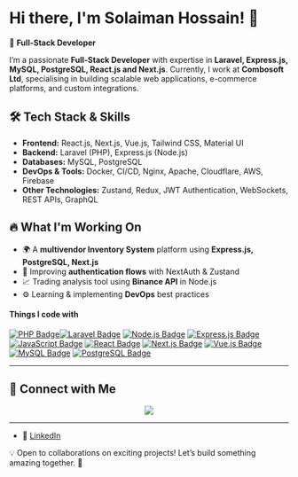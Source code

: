 # Hi there, I'm Solaiman Hossain! 👋

🚀 **Full-Stack Developer**

I’m a passionate **Full-Stack Developer** with expertise in **Laravel, Express.js, MySQL, PostgreSQL, React.js and Next.js**. Currently, I work at **Combosoft Ltd**, specialising in building scalable web applications, e-commerce platforms, and custom integrations.

## 🛠️ Tech Stack & Skills

- **Frontend:** React.js, Next.js, Vue.js, Tailwind CSS, Material UI
- **Backend:** Laravel (PHP), Express.js (Node.js)
- **Databases:** MySQL, PostgreSQL
- **DevOps & Tools:** Docker, CI/CD, Nginx, Apache, Cloudflare, AWS, Firebase
- **Other Technologies:** Zustand, Redux, JWT Authentication, WebSockets, REST APIs, GraphQL

## 🔥 What I'm Working On

- 🌍 A **multivendor Inventory System** platform using **Express.js, PostgreSQL, Next.js**
- 🔐 Improving **authentication flows** with NextAuth & Zustand
- 📈 Trading analysis tool using **Binance API** in Node.js
- ⚙️ Learning & implementing **DevOps** best practices


#### Things I code with

[![PHP Badge](https://img.shields.io/badge/-PHP-777BB4?style=for-the-badge&labelColor=black&logo=php&logoColor=white)](#)[![Laravel Badge](https://img.shields.io/badge/-Laravel-FF2D20?style=for-the-badge&labelColor=black&logo=laravel&logoColor=white)](#) [![Node.js Badge](https://img.shields.io/badge/-Node.js-3C873A?style=for-the-badge&labelColor=black&logo=node.js&logoColor=white)](#) [![Express.js Badge](https://img.shields.io/badge/Express.js-000000?style=for-the-badge&logo=express&logoColor=white)](#) [![JavaScript Badge](https://img.shields.io/badge/-JavaScript-F0DB4F?style=for-the-badge&labelColor=black&logo=javascript&logoColor=black)](#) [![React Badge](https://img.shields.io/badge/-React-61DBFB?style=for-the-badge&labelColor=black&logo=react&logoColor=61DBFB)](#) [![Next.js Badge](https://img.shields.io/badge/Next.js-000000?style=for-the-badge&logo=nextdotjs&logoColor=white)](#) [![Vue.js Badge](https://img.shields.io/badge/Vue.js-4FC08D?style=for-the-badge&labelColor=black&logo=vue.js&logoColor=white)](#) [![MySQL Badge](https://img.shields.io/badge/MySQL-4479A1?style=for-the-badge&labelColor=black&logo=mysql&logoColor=white)](#) [![PostgreSQL Badge](https://img.shields.io/badge/PostgreSQL-336791?style=for-the-badge&labelColor=black&logo=postgresql&logoColor=white)](#)  


---

## 🔗 Connect with Me  
<p align="center">
  <a href="https://www.linkedin.com/in/mohammad-solaiman-hossain-536ab9136/"><img src="https://img.shields.io/badge/LinkedIn-%230A66C2.svg?&style=for-the-badge&logo=linkedin&logoColor=white" /></a>
</p>

---

- 💼 [LinkedIn](https://www.linkedin.com/in/mohammad-solaiman-hossain-536ab9136/)

💡 Open to collaborations on exciting projects! Let’s build something amazing together. 🚀

